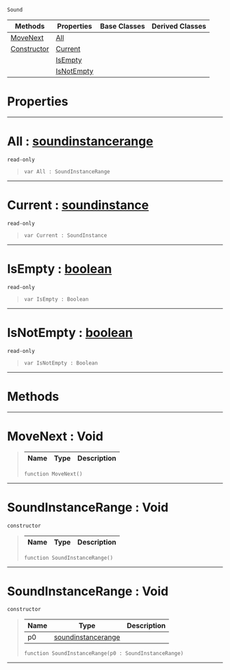  `Sound`

|Methods|Properties|Base Classes|Derived Classes|
|---|---|---|---|
|[ MoveNext](https://github.com/PlasmaEngine/PlasmaDocs/blob/master/code_reference/class_reference/soundinstancerange.markdown#movenext-void)|[ All](https://github.com/PlasmaEngine/PlasmaDocs/blob/master/code_reference/class_reference/soundinstancerange.markdown#all-plasma-engine-document)| | |
|[ Constructor](https://github.com/PlasmaEngine/PlasmaDocs/blob/master/code_reference/class_reference/soundinstancerange.markdown#soundinstancerange-void)|[ Current](https://github.com/PlasmaEngine/PlasmaDocs/blob/master/code_reference/class_reference/soundinstancerange.markdown#current-plasma-engine-docu)| | |
| |[ IsEmpty](https://github.com/PlasmaEngine/PlasmaDocs/blob/master/code_reference/class_reference/soundinstancerange.markdown#isempty-plasma-engine-docu)| | |
| |[ IsNotEmpty](https://github.com/PlasmaEngine/PlasmaDocs/blob/master/code_reference/class_reference/soundinstancerange.markdown#isnotempty-plasma-engine-d)| | |


 #  Properties


---  
 #  All : [soundinstancerange](https://github.com/PlasmaEngine/PlasmaDocs/blob/master/code_reference/class_reference/soundinstancerange.markdown)

 `read-only`

> 
> ``` lang=cpp, name=Lightning
> var All : SoundInstanceRange


---  
 #  Current : [soundinstance](https://github.com/PlasmaEngine/PlasmaDocs/blob/master/code_reference/class_reference/soundinstance.markdown)

 `read-only`

> 
> ``` lang=cpp, name=Lightning
> var Current : SoundInstance


---  
 #  IsEmpty : [boolean](https://github.com/PlasmaEngine/PlasmaDocs/blob/master/code_reference/lightning_base_types/boolean.markdown)

 `read-only`

> 
> ``` lang=cpp, name=Lightning
> var IsEmpty : Boolean


---  
 #  IsNotEmpty : [boolean](https://github.com/PlasmaEngine/PlasmaDocs/blob/master/code_reference/lightning_base_types/boolean.markdown)

 `read-only`

> 
> ``` lang=cpp, name=Lightning
> var IsNotEmpty : Boolean


---  
 #  Methods


---  
 #  MoveNext : Void

> 
> |Name|Type|Description|
> |---|---|---|
> ``` lang=cpp, name=Lightning
> function MoveNext()
> ``` 


---  
 #  SoundInstanceRange : Void

 `constructor`

> 
> |Name|Type|Description|
> |---|---|---|
> ``` lang=cpp, name=Lightning
> function SoundInstanceRange()
> ``` 


---  
 #  SoundInstanceRange : Void

 `constructor`

> 
> |Name|Type|Description|
> |---|---|---|
> |p0|[soundinstancerange](https://github.com/PlasmaEngine/PlasmaDocs/blob/master/code_reference/class_reference/soundinstancerange.markdown)| |
> ``` lang=cpp, name=Lightning
> function SoundInstanceRange(p0 : SoundInstanceRange)
> ``` 


---  
 

 